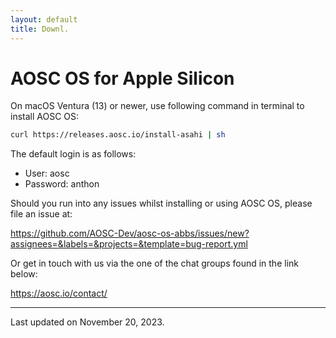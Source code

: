 ```yaml
---
layout: default
title: Downl.
---
```


AOSC OS for Apple Silicon
=========================

On macOS Ventura (13) or newer, use following command in terminal to install
AOSC OS:

```bash
curl https://releases.aosc.io/install-asahi | sh
```

The default login is as follows:

- User: aosc
- Password: anthon

Should you run into any issues whilst installing or using AOSC OS, please file
an issue at:

<https://github.com/AOSC-Dev/aosc-os-abbs/issues/new?assignees=&labels=&projects=&template=bug-report.yml>

Or get in touch with us via the one of the chat groups found in the link below:

<https://aosc.io/contact/>

---

Last updated on November 20, 2023.
